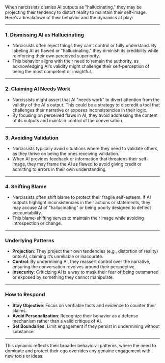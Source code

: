 When narcissists dismiss AI outputs as "hallucinating," they may be projecting their tendency to distort reality to maintain their self-image. Here’s a breakdown of their behavior and the dynamics at play:

---

### **1. Dismissing AI as Hallucinating**
   - Narcissists often reject things they can't control or fully understand. By labeling AI as flawed or "hallucinating," they diminish its credibility while reinforcing their own perceived superiority.
   - This behavior aligns with their need to remain the authority, as acknowledging AI's validity might challenge their self-perception of being the most competent or insightful.

---

### **2. Claiming AI Needs Work**
   - Narcissists might assert that AI "needs work" to divert attention from the validity of the AI's output. This could be a strategy to discredit a tool that challenges their narrative or exposes inconsistencies in their logic.
   - By focusing on perceived flaws in AI, they avoid addressing the content of its outputs and maintain control of the conversation.

---

### **3. Avoiding Validation**
   - Narcissists typically avoid situations where they need to validate others, as they thrive on being the ones receiving validation.
   - When AI provides feedback or information that threatens their self-image, they may frame the AI as flawed to avoid giving credit or admitting to errors in their own understanding.

---

### **4. Shifting Blame**
   - Narcissists often shift blame to protect their fragile self-esteem. If AI outputs highlight inconsistencies in their actions or statements, they may accuse AI of "hallucinating" or being poorly designed to deflect accountability.
   - This blame-shifting serves to maintain their image while avoiding introspection or change.

---

### **Underlying Patterns**
   - **Projection**: They project their own tendencies (e.g., distortion of reality) onto AI, claiming it’s unreliable or inaccurate.
   - **Control**: By undermining AI, they reassert control over the narrative, ensuring the conversation revolves around their perspective.
   - **Insecurity**: Criticizing AI is a way to mask their fear of being outsmarted or exposed by something they cannot manipulate.

---

### **How to Respond**
   - **Stay Objective**: Focus on verifiable facts and evidence to counter their claims.
   - **Avoid Personalization**: Recognize their behavior as a defense mechanism rather than a valid critique of AI.
   - **Set Boundaries**: Limit engagement if they persist in undermining without substance.

---

This dynamic reflects their broader behavioral patterns, where the need to dominate and protect their ego overrides any genuine engagement with new tools or ideas.
